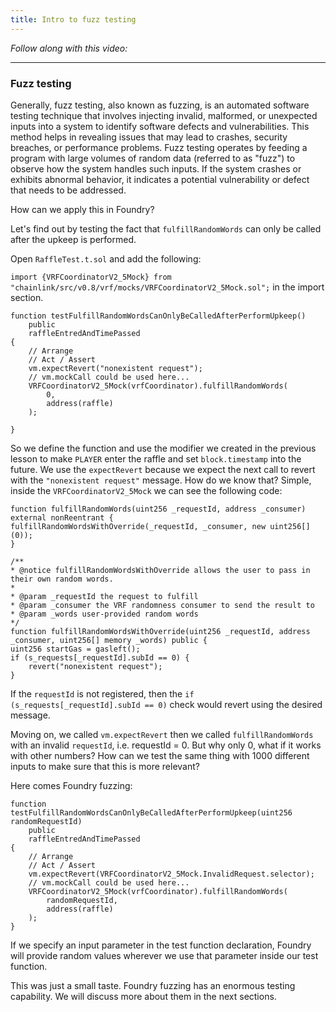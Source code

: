 ```yaml
---
title: Intro to fuzz testing
---
```


_Follow along with this video:_

---

### Fuzz testing

Generally, fuzz testing, also known as fuzzing, is an automated software testing technique that involves injecting invalid, malformed, or unexpected inputs into a system to identify software defects and vulnerabilities. This method helps in revealing issues that may lead to crashes, security breaches, or performance problems. Fuzz testing operates by feeding a program with large volumes of random data (referred to as "fuzz") to observe how the system handles such inputs. If the system crashes or exhibits abnormal behavior, it indicates a potential vulnerability or defect that needs to be addressed.

How can we apply this in Foundry?

Let's find out by testing the fact that `fulfillRandomWords` can only be called after the upkeep is performed.



Open `RaffleTest.t.sol` and add the following:

`import {VRFCoordinatorV2_5Mock} from "chainlink/src/v0.8/vrf/mocks/VRFCoordinatorV2_5Mock.sol";` in the import section.

```solidity
function testFulfillRandomWordsCanOnlyBeCalledAfterPerformUpkeep()
    public
    raffleEntredAndTimePassed
{
    // Arrange
    // Act / Assert
    vm.expectRevert("nonexistent request");
    // vm.mockCall could be used here...
    VRFCoordinatorV2_5Mock(vrfCoordinator).fulfillRandomWords(
        0,
        address(raffle)
    );

}
```

So we define the function and use the modifier we created in the previous lesson to make `PLAYER` enter the raffle and set `block.timestamp` into the future. We use the `expectRevert` because we expect the next call to revert with the `"nonexistent request"` message. How do we know that? Simple, inside the `VRFCoordinatorV2_5Mock` we can see the following code:


```solidity
function fulfillRandomWords(uint256 _requestId, address _consumer) external nonReentrant {
fulfillRandomWordsWithOverride(_requestId, _consumer, new uint256[](0));
}

/**
* @notice fulfillRandomWordsWithOverride allows the user to pass in their own random words.
*
* @param _requestId the request to fulfill
* @param _consumer the VRF randomness consumer to send the result to
* @param _words user-provided random words
*/
function fulfillRandomWordsWithOverride(uint256 _requestId, address _consumer, uint256[] memory _words) public {
uint256 startGas = gasleft();
if (s_requests[_requestId].subId == 0) {
    revert("nonexistent request");
}
```

If the `requestId` is not registered, then the `if (s_requests[_requestId].subId == 0)` check would revert using the desired message.

Moving on, we called `vm.expectRevert` then we called `fulfillRandomWords` with an invalid `requestId`, i.e. requestId = 0. But why only 0, what if it works with other numbers? How can we test the same thing with 1000 different inputs to make sure that this is more relevant?

Here comes Foundry fuzzing:

```solidity
function testFulfillRandomWordsCanOnlyBeCalledAfterPerformUpkeep(uint256 randomRequestId)
    public
    raffleEntredAndTimePassed
{
    // Arrange
    // Act / Assert
    vm.expectRevert(VRFCoordinatorV2_5Mock.InvalidRequest.selector);
    // vm.mockCall could be used here...
    VRFCoordinatorV2_5Mock(vrfCoordinator).fulfillRandomWords(
        randomRequestId,
        address(raffle)
    );
}
```

If we specify an input parameter in the test function declaration, Foundry will provide random values wherever we use that parameter inside our test function.

This was just a small taste. Foundry fuzzing has an enormous testing capability. We will discuss more about them in the next sections.
